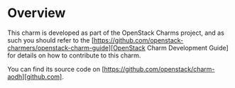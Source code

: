 # Overview

This charm is developed as part of the OpenStack Charms project, and as such you
should refer to the [https://github.com/openstack-charmers/openstack-charm-guide][OpenStack Charm Development Guide] for details on how
to contribute to this charm.

You can find its source code on [https://github.com/openstack/charm-aodh][github.com].



